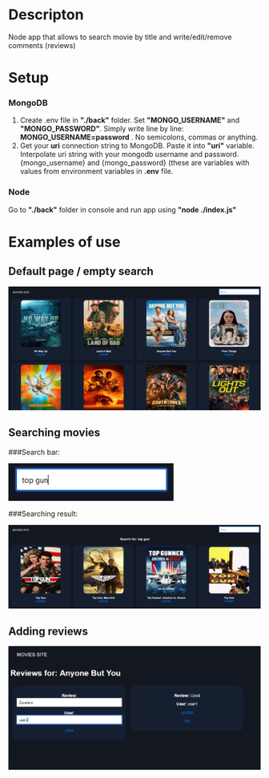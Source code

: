 # Descripton
Node app that allows to search movie by title and write/edit/remove comments (reviews)

# Setup
### MongoDB 
1. Create .env file in **"./back"** folder. Set **"MONGO_USERNAME"** and **"MONGO_PASSWORD"**. Simply write line by line:  **MONGO_USERNAME=password** . No semicolons, commas or anything.
2. Get your **uri** connection string to MongoDB. Paste it into **"uri"** variable. Interpolate uri string with your mongodb username and password. {mongo_username} and {mongo_password} (these are variables with values from environment variables in **.env** file.

### Node
Go to **"./back"** folder in console and run app using **"node ./index.js"**
# Examples of use
## Default page / **empty** search
![default movie list](./img/default_movies_view.png)

## Searching movies
###Search bar:

![default movie list](./img/search_movie_input.png)

###Searching result:

![default movie list](./img/searched_movies_list.png)

## Adding reviews
![default movie list](./img/adding_review.png)
